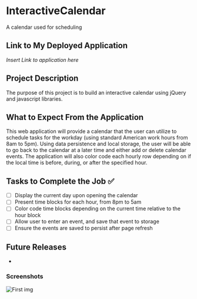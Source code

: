 # InteractiveCalendar
A calendar used for scheduling
## Link to My Deployed Application

*Insert Link to application here*

## Project Description

The purpose of this project is to build an interactive calendar using jQuery and javascript libraries.
## What to Expect From the Application

This web application will provide a calendar that the user can utilize to schedule tasks for the workday (using standard American work hours from 8am to 5pm). Using data persistence and local storage, the user will be able to go back to the calendar at a later time and either add or delete calendar events. The application will also color code each hourly row depending on if the local time is before, during, or after the specified hour.

## Tasks to Complete the Job :white_check_mark:
- [ ] Display the current day upon opening the calendar
- [ ] Present time blocks for each hour, from 8pm to 5am
- [ ] Color code time blocks depending on the current time relative to the hour block
- [ ] Allow user to enter an event, and save that event to storage 
- [ ] Ensure the events are saved to persist after page refresh

## Future Releases

* 
### Screenshots

![First img]()

